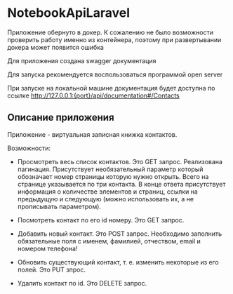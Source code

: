 # NotebookApiLaravel

Приложение обернуто в докер. К сожалению не было возможности проверить работу именно из контейнера, поэтому при развертывании докера может появится ошибка

Для приложения создана swagger документация

Для запуска рекомендуется воспользоваться программой open server

При запуске на локальной машине документация будет доступна по ссылке 
http://127.0.0.1:{port}/api/documentation#/Contacts

## Описание приложения

Приложение - виртуальная записная книжка контактов.

Возможности:
- Просмотреть весь список контактов. Это GET запрос. Реализована пагинация. Присутствует необязательный параметр который обозначает номер страницы которую нужно открыть.
Всего на странице указывается по три контакта. В конце ответа присутствует информация о количестве элементов и страниц, ссылки на предыдущую и следующую (можно использовать их, а не прописывать параметром).

- Посмотреть контакт по его id номеру. Это GET запрос.

- Добавить новый контакт. Это POST запрос. Необходимо заполнить обязательные поля с именем, фамилией, отчеством, email и номером телефона!

- Обновить существующий контакт, т. е. изменить некоторые из его полей. Это PUT зпрос.

- Удалить контакт по id. Это DELETE запрос.
